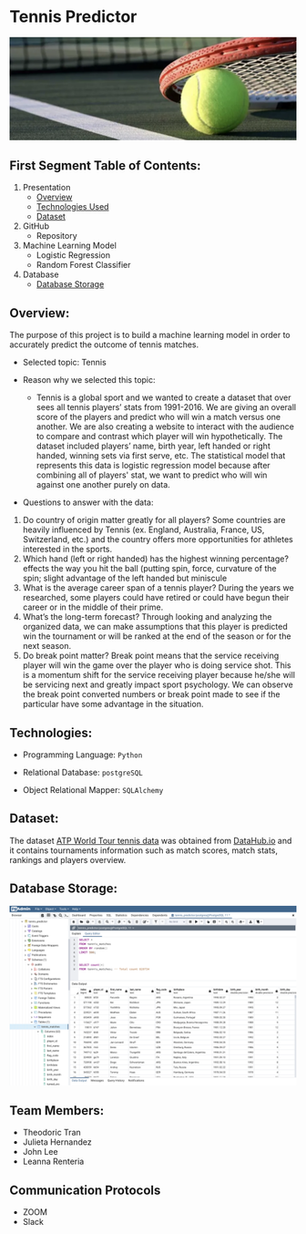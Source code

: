 # Tennis Predictor
![](/Images/tennis_readme.png)

## First Segment Table of Contents:
1. Presentation
    - [Overview](##Overview:)
    - [Technologies Used](#Technologies:)
    - [Dataset](#Dataset:)
2. GitHub
    - Repository
3. Machine Learning Model
    - Logistic Regression
    - Random Forest Classifier
4. Database
    - [Database Storage](#Database-Storage:)


## Overview:
The purpose of this project is to build a machine learning model in order to accurately predict the outcome of tennis matches.

- Selected topic: 
Tennis 

- Reason why we selected this topic:
    - Tennis is a global sport and we wanted to create a dataset that over sees all tennis players’ stats from 1991-2016. We are giving an overall score of the players and predict who will win a match versus one another. We are also creating a website to interact with the audience to compare and contrast which player will win hypothetically. The dataset included players’ name, birth year, left handed or right handed, winning sets via first serve, etc. The statistical model that represents this data is logistic regression model because after combining all of players' stat, we want to predict who will win against one another purely on data.

- Questions to answer with the data:
1. Do country of origin matter greatly for all players? Some countries are heavily influenced by Tennis (ex. England, Australia, France, US, Switzerland, etc.) and the country offers more opportunities for athletes interested in the sports.
2. Which hand (left or right handed) has the highest winning percentage? effects the way you hit the ball (putting spin, force, curvature of the spin; slight advantage of the left handed but miniscule
3. What is the average career span of a tennis player? During the years we researched, some players could have retired or could have begun their career or in the middle of their prime.
4. What’s the long-term forecast? Through looking and analyzing the organized data, we can make assumptions that this player is predicted win the tournament or will be ranked at the end of the season or for the next season.
5. Do break point matter? Break point means that the service receiving player will win the game over the player who is doing service shot. This is a momentum shift for the service receiving player because he/she will be servicing next and greatly impact sport psychology. We can observe the break point converted numbers or break point made to see if the particular have some advantage in the situation.


## Technologies:
- Programming Language: `Python` 

- Relational Database: `postgreSQL` 

- Object Relational Mapper: `SQLAlchemy` 

## Dataset:

The dataset [ATP World Tour tennis data](https://datahub.io/sports-data/atp-world-tour-tennis-data#resource-match_stats_2017_unindexed) was obtained from [DataHub.io](https://datahub.io) and it contains tournaments information such as match scores, match stats, rankings and players overview.

## Database Storage:

![postgres](/Images/postgres.png)

## Team Members:
- Theodoric Tran
- Julieta Hernandez
- John Lee
- Leanna Renteria

## Communication Protocols
- ZOOM
- Slack
